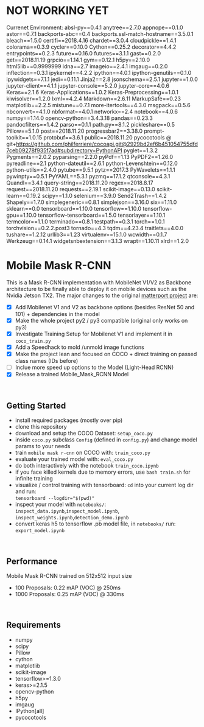 # NOT WORKING YET
Currenet Environment:
    absl-py==0.4.1
    anytree==2.7.0
    appnope==0.1.0
    astor==0.7.1
    backports-abc==0.4
    backports.ssl-match-hostname==3.5.0.1
    bleach==1.5.0
    certifi==2018.4.16
    chardet==3.0.4
    cloudpickle==1.4.1
    colorama==0.3.9
    cycler==0.10.0
    Cython==0.25.2
    decorator==4.4.2
    entrypoints==0.2.3
    future==0.16.0
    futures==3.1.1
    gast==0.2.0
    get==2018.11.19
    grpcio==1.14.1
    gym==0.12.1
    h5py==2.10.0
    html5lib==0.9999999
    idna==2.7
    imageio==2.4.1
    imgaug==0.2.0
    inflection==0.3.1
    ipykernel==4.2.2
    ipython==4.0.1
    ipython-genutils==0.1.0
    ipywidgets==7.1.1
    jedi==0.11.1
    Jinja2==2.8
    jsonschema==2.5.1
    jupyter==1.0.0
    jupyter-client==4.1.1
    jupyter-console==5.2.0
    jupyter-core==4.0.6
    Keras==2.1.6
    Keras-Applications==1.0.2
    Keras-Preprocessing==1.0.1
    kiwisolver==1.2.0
    lxml==4.2.4
    Markdown==2.6.11
    MarkupSafe==0.23
    matplotlib==2.2.5
    mistune==0.7.1
    more-itertools==4.3.0
    msgpack==0.5.6
    nbconvert==4.1.0
    nbformat==4.0.1
    networkx==2.4
    notebook==4.0.6
    numpy==1.14.0
    opencv-python==3.4.3.18
    pandas==0.23.3
    pandocfilters==1.4.2
    parso==0.1.1
    path.py==8.1.2
    pickleshare==0.5
    Pillow==5.1.0
    post==2018.11.20
    progressbar2==3.38.0
    prompt-toolkit==1.0.15
    protobuf==3.6.1
    public==2018.11.20
    pycocotools @ git+https://github.com/philferriere/cocoapi.git@2929bd2ef6b451054755dfd7ceb09278f935f7ad#subdirectory=PythonAPI
    pyglet==1.3.2
    Pygments==2.0.2
    pyparsing==2.2.0
    pyPdf==1.13
    PyPDF2==1.26.0
    pyreadline==2.1
    python-dateutil==2.6.1
    python-Levenshtein==0.12.0
    python-utils==2.4.0
    pytube==9.5.1
    pytz==2017.3
    PyWavelets==1.1.1
    pywinpty==0.5.1
    PyYAML==5.3.1
    pyzmq==17.1.2
    qtconsole==4.3.1
    Quandl==3.4.1
    query-string==2018.11.20
    regex==2018.8.17
    request==2018.11.20
    requests==2.19.1
    scikit-image==0.13.0
    scikit-learn==0.19.2
    scipy==1.1.0
    selenium==3.9.0
    Send2Trash==1.4.2
    Shapely==1.7.0
    simplegeneric==0.8.1
    simplejson==3.16.0
    six==1.11.0
    sklearn==0.0
    tensorboard==1.10.0
    tensorflow==1.10.0
    tensorflow-gpu==1.10.0
    tensorflow-tensorboard==1.5.0
    tensorlayer==1.10.1
    termcolor==1.1.0
    terminado==0.8.1
    testpath==0.3.1
    torch==1.0.1
    torchvision==0.2.2.post3
    tornado==4.3
    tqdm==4.23.4
    traitlets==4.0.0
    tushare==1.2.12
    urllib3==1.23
    virtualenv==15.1.0
    wcwidth==0.1.7
    Werkzeug==0.14.1
    widgetsnbextension==3.1.3
    wrapt==1.10.11
    xlrd==1.2.0

# Mobile Mask R-CNN
This is a Mask R-CNN implementation with MobileNet V1/V2 as Backbone architecture to be finally able to deploy it on mobile devices such as the Nvidia Jetson TX2.
The major changes to the original [matterport project](https://github.com/matterport/Mask_RCNN) are: <br />
- [X] Add Mobilenet V1 and V2 as backbone options (besides ResNet 50 and 101) + dependencies in the model
- [X] Make the whole project py2 / py3 compatible (original only works on py3)
- [X] Investigate Training Setup for Mobilenet V1 and implement it in `coco_train.py`
- [X] Add a Speedhack to mold /unmold image functions
- [X] Make the project lean and focused on COCO + direct training on passed class names (IDs before)
- [ ] Inclue more speed up options to the Model (Light-Head RCNN)
- [X] Release a trained Mobile_Mask_RCNN Model
<br />

## Getting Started
- install required packages (mostly over pip)
- clone this repository
- download and setup the COCO Dataset: `setup_coco.py`
- inside `coco.py` subclass `Config` (defined in `config.py`) and change model params to your needs
- train `mobile mask r-cnn` on COCO with: `train_coco.py`
- evaluate your trained model with: `eval_coco.py`
- do both interactively with the notebook `train_coco.ipynb`
- if you face killed kernels due to memory errors, use `bash train.sh` for infinite training
- visualize / control training with tensorboard: `cd` into your current log dir and run: <br />
`tensorboard --logdir="$(pwd)"`
- inspect your model with `notebooks/`: <br />
`inspect_data.ipynb`,`inspect_model.ipynb`, `inspect_weights.ipynb`,`detection_demo.ipynb`
- convert keras h5 to tensorflow .pb model file, in `notebooks/` run: <br />
`export_model.ipynb`
<br />


## Performance
Mobile Mask R-CNN trained on 512x512 input size
- 100 Proposals: 0.22 mAP (VOC) @ 250ms
- 1000 Proposals: 0.25 mAP (VOC) @ 330ms
<br />

## Requirements
- numpy
- scipy
- Pillow
- cython
- matplotlib
- scikit-image
- tensorflow>=1.3.0
- keras>=2.1.5
- opencv-python
- h5py
- imgaug
- IPython[all]
- pycocotools
